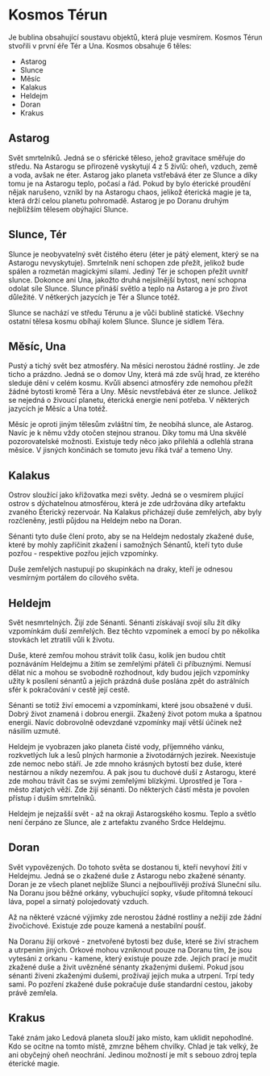 # Kosmos Térun

Je bublina obsahující soustavu objektů, která pluje vesmírem.
Kosmos Térun stvořili v první éře Tér a Una.
Kosmos obsahuje 6 těles:

* Astarog
* Slunce
* Měsíc
* Kalakus
* Heldejm
* Doran
* Krakus

## Astarog

Svět smrtelníků.
Jedná se o sférické těleso, jehož gravitace směřuje do středu.
Na Astarogu se přirozeně vyskytují 4 z 5 živlů: oheň, vzduch, země a voda, avšak ne éter.
Astarog jako planeta vstřebává éter ze Slunce a díky tomu je na Astarogu teplo, počasí a řád.
Pokud by bylo éterické proudění nějak narušeno, vznikl by na Astarogu chaos, jelikož éterická magie je ta, která drží celou planetu pohromadě.
Astarog je po Doranu druhým nejbližším tělesem obýhající Slunce.

## Slunce, Tér

Slunce je neobyvatelný svět čistého éteru (éter je pátý element, který se na Astarogu nevyskytuje).
Smrtelník není schopen zde přežít, jelikož bude spálen a rozmetán magickými silami.
Jediný Tér je schopen přežít uvnitř slunce.
Dokonce ani Una, jakožto druhá nejsilnější bytost, není schopna odolat síle Slunce.
Slunce přináší světlo a teplo na Astarog a je pro život důležité. V nětkerých jazycích je Tér a Slunce totéž.

Slunce se nachází ve středu Térunu a je vůči bublině statické.
Všechny ostatní tělesa kosmu obíhají kolem Slunce.
Slunce je sídlem Téra.

## Měsíc, Una

Pustý a tichý svět bez atmosféry.
Na měsíci nerostou žádné rostliny.
Je zde ticho a prázdno. Jedná se o domov Uny, která má zde svůj hrad, ze kterého sleduje dění v celém kosmu.
Kvůli absenci atmosféry zde nemohou přežít žádné bytosti kromě Téra a Uny.
Měsíc nevstřebává éter ze slunce. Jelikož se nejedná o živoucí planetu, éterická energie není potřeba. V některých jazycích je Měsíc a Una totéž.

Měsíc je oproti jiným tělesům zvláštní tím, že neobíhá slunce, ale Astarog.
Navíc je k němu vždy otočen stejnou stranou.
Díky tomu má Una skvělé pozorovatelské možnosti. Existuje tedy něco jako přilehlá a odlehlá strana měsíce. V jisných končinách se tomuto jevu říká tvář a temeno Uny.

## Kalakus

Ostrov sloužící jako křižovatka mezi světy.
Jedná se o vesmírem plující ostrov s dýchatelnou atmosférou, která je zde udržována díky artefaktu zvaného Éterický rezervoár.
Na Kalakus přicházejí duše zemřelých, aby byly rozčleněny, jestli půjdou na Heldejm nebo na Doran.

Sénanti tyto duše člení proto, aby se na Heldejm nedostaly zkažené duše, které by mohly zapříčinit zkažení i samožných Sénantů, kteří tyto duše pozřou - respektive pozřou jejich vzpomínky.

Duše zemřelých nastupují po skupinkách na draky, kteří je odnesou vesmírným portálem do cílového světa.

## Heldejm

Svět nesmrtelných.
Žijí zde Sénanti.
Sénanti získávají svojí sílu žít díky vzpomínkám duší zemřelých.
Bez těchto vzpomínek a emocí by po několika stovkách let ztratili vůli k životu.

Duše, které zemřou mohou strávit tolik času, kolik jen budou chtít poznáváním Heldejmu a žitím se zemřelými přáteli či příbuznými.
Nemusí dělat nic a mohou se svobodně rozhodnout, kdy budou jejich vzpomínky užity k posílení sénantů a jejich prázdná duše poslána zpět do astrálních sfér k pokračování v cestě její cestě.

Sénanti se totiž živí emocemi a vzpomínkami, které jsou obsažené v duši.
Dobrý život znamená i dobrou energii.
Zkažený život potom muka a špatnou energii.
Navíc dobrovolně odevzdané vzpomínky mají větší účinek než násilím uzmuté.

Heldejm je vyobrazen jako planeta čisté vody, příjemného vánku, rozkvetlých luk a lesů plných harmonie a životodárných jezírek.
Neexistuje zde nemoc nebo stáří.
Je zde mnoho krásných bytostí bez duše, které nestárnou a nikdy nezemřou. A pak jsou tu duchové duší z Astarogu, které zde mohou trávit čas se svými zemřelými blízkými.
Uprostřed je Tora - město zlatých věží.
Zde žijí sénanti.
Do některých částí města je povolen přístup i duším smrtelníků.

Heldejm je nejzašší svět - až na okraji Astarogského kosmu.
Teplo a světlo není čerpáno ze Slunce, ale z artefaktu zvaného Srdce Heldejmu.

## Doran

Svět vypovězených.
Do tohoto světa se dostanou ti, kteří nevyhoví žití v Heldejmu.
Jedná se o zkažené duše z Astarogu nebo zkažené sénanty.
Doran je ze všech planet nejblíže Slunci a nejbouřlivěji prožívá Sluneční sílu.
Na Doranu jsou běžné orkány, vybuchující sopky, všude přítomná tekoucí láva, popel a sirnatý polojedovatý vzduch.

Až na některé vzácné výjimky zde nerostou žádné rostliny a nežijí zde žádní živočichové.
Existuje zde pouze kamená a nestabilní poušť.

Na Doranu žijí orkové - znetvořené bytosti bez duše, které se živí strachem a utrpením jiných.
Orkové mohou vzniknout pouze na Doranu tím, že jsou vytesáni z orkanu - kamene, který existuje pouze zde.
Jejich prací je mučit zkažené duše a živit uvězněné sénanty zkaženými dušemi.
Pokud jsou sénanti živeni zkaženými dušemi, prožívají jejich muka a utrpení.
Trpí tedy sami.
Po pozření zkažené duše pokračuje duše standardní cestou, jakoby právě zemřela.

## Krakus

Také znám jako Ledová planeta slouží jako místo, kam uklidit nepohodlné.
Kdo se ocitne na tomto místě, zmrzne během chvilky.
Chlad je tak velký, že ani obyčejný oheň neochrání.
Jedinou možností je mít s sebouo zdroj tepla éterické magie.
